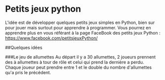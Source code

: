 # Petits jeux python

L'idée est de développer quelques petits jeux simples en Python, bien sur pour jouer mais surtout pour apprendre à programmer.
Vous pourrez en apprendre plus en vous référant à la page FaceBook des petits jeux Python : https://www.facebook.com/petitsjeuxPython/ 

##Quelques idées

###Le jeu de allumettes
Au départ il y a 30 allumettes, 2 joueurs prennent des à allumettes à tour de rôle et celui qui prend la dernière a perdu.
Chaque joueur peut prendre entre 1 et le double du nombre d'allumettes qu'a pris le précédent.
